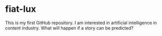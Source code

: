 # fiat-lux
This is my first GitHub repository. I am interested in artificial intelligence in content industry.
What will happen if a story can be predicted?
